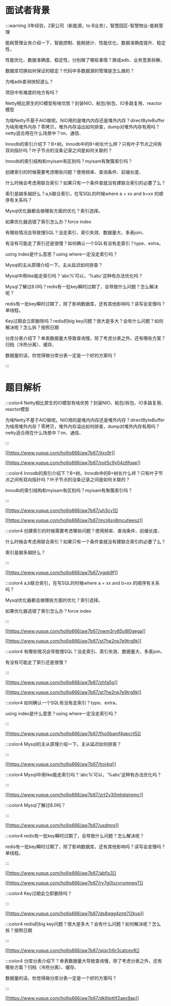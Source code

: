 # 面试者背景


:::warning
3年经验，2家公司（新能源，to B业务），智慧园区-智慧物业-能耗管理

能耗管理业务介绍一下，智能控制、能耗统计、性能优化、数据准确度提升、稳定性，

性能优化、数据准确度、稳定性，分别做了哪些事情？换成adb、业务宽表拆解，

数据库切换如何保证的稳定？代码中多数据源的管理是怎么做的？

为啥adb查询快知道么？

项目中有难度的地方有吗？

Netty相比原生的IO模型有啥优势？封装NIO、粘包/拆包、IO多路复用、reactor模型

为啥Netty不基于AIO做呢。NIO用的是堆内内存还是堆外内存？directByteBuffer为啥用堆外内存？零拷贝，堆外内存溢出如何排查，dump对堆外内存有用吗？netty适合用在什么场景中？im、通信、

Innodb的索引介绍下？B+树。Innodb中的B+树长什么样？只有叶子节点之间有双向指针吗？叶子节点的没条记录之间是如何关联的？

Innodb的索引结构和myisam有区别吗？myisam有聚簇索引吗？

创建索引的时候需要考虑哪些问题？使用频率、查询条件、前缀长度、

什么时候会考虑用联合索引？如果只有一个条件查就没有建联合索引的必要了么？

索引是越多越好么？a,b联合索引，在写SQL的时候where a = xx and b=xx 的顺序有关系吗？

Mysql优化器都会做哪些方面的优化？索引选择。

如果优化器选错了索引怎么办？force index

有哪些情况会导致慢SQL？没走索引、索引失效、数据量大、多表join、

有没有可能走了索引还是很慢？如何确认一个SQL有没有走索引？type、extra，

using index是什么意思？using where一定没走索引吗？

Mysql的主从原理介绍一下。主从延迟如何排查？

Mysql中用like能走索引吗？‘abc%’可以，‘%abc’这种有办法优化吗？

Mysql了解过8.0吗？redis有一批key瞬时过期了，会导致什么问题？怎么解决呢？

redis有一批key瞬时过期了，除了影响数据库，还有其他影响吗？读写会变慢吗？单线程。

Key过期会立即删除吗？redis的big key问题？很大是多大？会有什么问题？如何解决呢？怎么拆？按照日期

分库分表介绍下？单表数据量大导致查询慢，除了考虑分表之外，还有哪些方案？归档（冷热分离）、缓存、

数据量的话，你觉得做分库分表一定是一个好的方案吗？

:::

# 题目解析




:::color4
Netty相比原生的IO模型有啥优势？封装NIO、粘包/拆包、IO多路复用、reactor模型

为啥Netty不基于AIO做呢。NIO用的是堆内内存还是堆外内存？directByteBuffer为啥用堆外内存？零拷贝，堆外内存溢出如何排查，dump对堆外内存有用吗？netty适合用在什么场景中？im、通信、

:::



[[https://www.yuque.com/hollis666/aw7b67/itxx9r]]



[[https://www.yuque.com/hollis666/aw7b67/roit5c9y04z6fqae]]



:::color4
Innodb的索引介绍下？B+树。Innodb中的B+树长什么样？只有叶子节点之间有双向指针吗？叶子节点的没条记录之间是如何关联的？

Innodb的索引结构和myisam有区别吗？myisam有聚簇索引吗？

:::



[[https://www.yuque.com/hollis666/aw7b67/uh3cy1]]



[[https://www.yuque.com/hollis666/aw7b67/mcl4sn8mcutieesz]]



:::color4
创建索引的时候需要考虑哪些问题？使用频率、查询条件、前缀长度、

什么时候会考虑用联合索引？如果只有一个条件查就没有建联合索引的必要了么？

索引是越多越好么？

:::



[[https://www.yuque.com/hollis666/aw7b67/ygxb9f]]



:::color4
a,b联合索引，在写SQL的时候where a = xx and b=xx 的顺序有关系吗？

Mysql优化器都会做哪些方面的优化？索引选择。

如果优化器选错了索引怎么办？force index

:::



[[https://www.yuque.com/hollis666/aw7b67/nwm3ry85o8l0gega]]



[[https://www.yuque.com/hollis666/aw7b67/st7he2np7e9trg9k]]





:::color4
有哪些情况会导致慢SQL？没走索引、索引失效、数据量大、多表join、

有没有可能走了索引还是很慢？

:::



[[https://www.yuque.com/hollis666/aw7b67/zhfa5g]]



[[https://www.yuque.com/hollis666/aw7b67/st7he2np7e9trg9k]]



:::color4
如何确认一个SQL有没有走索引？type、extra，

using index是什么意思？using where一定没走索引吗？

:::





[[https://www.yuque.com/hollis666/aw7b67/fho0bamf4qpcril5]]



:::color4
Mysql的主从原理介绍一下。主从延迟如何排查？

:::



[[https://www.yuque.com/hollis666/aw7b67/hoi4ql]]



:::color4
Mysql中用like能走索引吗？‘abc%’可以，‘%abc’这种有办法优化吗？

:::



[[https://www.yuque.com/hollis666/aw7b67/zrt2y30mhdgiremc]]



:::color4
Mysql了解过8.0吗？

:::



[[https://www.yuque.com/hollis666/aw7b67/uxdmro]]



:::color4
redis有一批key瞬时过期了，会导致什么问题？怎么解决呢？

redis有一批key瞬时过期了，除了影响数据库，还有其他影响吗？读写会变慢吗？单线程。

:::



[[https://www.yuque.com/hollis666/aw7b67/abfis3]]



[[https://www.yuque.com/hollis666/aw7b67/ry7g0lxzynxmneq7]]





:::color4
Key过期会立即删除吗？

:::



[[https://www.yuque.com/hollis666/aw7b67/ds8qgg4zmt7l2kvp]]



:::color4
redis的big key问题？很大是多大？会有什么问题？如何解决呢？怎么拆？按照日期

:::



[[https://www.yuque.com/hollis666/aw7b67/qiqc1r6r3catcev9]]





:::color4
分库分表介绍下？单表数据量大导致查询慢，除了考虑分表之外，还有哪些方案？归档（冷热分离）、缓存、

数据量的话，你觉得做分库分表一定是一个好的方案吗？

:::



[[https://www.yuque.com/hollis666/aw7b67/dk6tpttlf2aex9ap]]

